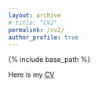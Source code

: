 ```yaml
---
layout: archive
# title: "CV2"
permalink: /cv2/
author_profile: true
---
```



{% include base_path %}

Here is my [CV](http://yxyangpa.github.io/files/paper1.pdf)


